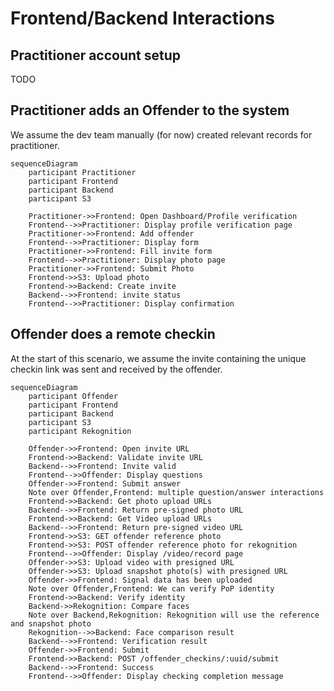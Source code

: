 # Frontend/Backend Interactions

## Practitioner account setup

TODO

## Practitioner adds an Offender to the system

We assume the dev team manually (for now) created relevant records 
for practitioner.

```mermaid
sequenceDiagram
    participant Practitioner
    participant Frontend
    participant Backend
    participant S3
        
    Practitioner->>Frontend: Open Dashboard/Profile verification
    Frontend-->>Practitioner: Display profile verification page
    Practitioner->>Frontend: Add offender
    Frontend-->>Practitioner: Display form
    Practitioner->>Frontend: Fill invite form
    Frontend-->>Practitioner: Display photo page
    Practitioner->>Frontend: Submit Photo
    Frontend->>S3: Upload photo
    Frontend->>Backend: Create invite 
    Backend-->>Frontend: invite status
    Frontend-->>Practitioner: Display confirmation
```

## Offender does a remote checkin

At the start of this scenario, we assume the invite containing the unique checkin link 
was sent and received by the offender.

```mermaid
sequenceDiagram
    participant Offender
    participant Frontend
    participant Backend
    participant S3
    participant Rekognition
        
    Offender->>Frontend: Open invite URL
    Frontend->>Backend: Validate invite URL
    Backend-->>Frontend: Invite valid
    Frontend-->>Offender: Display questions
    Offender->>Frontend: Submit answer
    Note over Offender,Frontend: multiple question/answer interactions
    Frontend->>Backend: Get photo upload URLs
    Backend-->>Frontend: Return pre-signed photo URL
    Frontend->>Backend: Get Video upload URLs
    Backend-->>Frontend: Return pre-signed video URL
    Frontend->>S3: GET offender reference photo
    Frontend->>S3: POST offender reference photo for rekognition
    Frontend-->>Offender: Display /video/record page
    Offender->>S3: Upload video with presigned URL
    Offender->>S3: Upload snapshot photo(s) with presigned URL
    Offender->>Frontend: Signal data has been uploaded
    Note over Offender,Frontend: We can verify PoP identity
    Frontend->>Backend: Verify identity
    Backend->>Rekognition: Compare faces
    Note over Backend,Rekognition: Rekognition will use the reference and snapshot photo
    Rekognition-->>Backend: Face comparison result
    Backend-->>Frontend: Verification result
    Offender->>Frontend: Submit
    Frontend->>Backend: POST /offender_checkins/:uuid/submit
    Backend-->>Frontend: Success
    Frontend-->>Offender: Display checking completion message
```